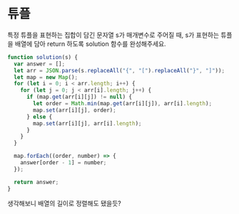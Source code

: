 # 튜플

특정 튜플을 표현하는 집합이 담긴 문자열 s가 매개변수로 주어질 때, s가 표현하는 튜플을 배열에 담아 return 하도록 solution 함수를 완성해주세요.

```javascript
function solution(s) {
  var answer = [];
  let arr = JSON.parse(s.replaceAll("{", "[").replaceAll("}", "]"));
  let map = new Map();
  for (let i = 0; i < arr.length; i++) {
    for (let j = 0; j < arr[i].length; j++) {
      if (map.get(arr[i][j]) != null) {
        let order = Math.min(map.get(arr[i][j]), arr[i].length);
        map.set(arr[i][j], order);
      } else {
        map.set(arr[i][j], arr[i].length);
      }
    }
  }

  map.forEach((order, number) => {
    answer[order - 1] = number;
  });

  return answer;
}
```

생각해보니 배열의 길이로 정렬해도 됐을듯?
